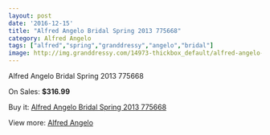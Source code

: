 ```yaml
---
layout: post
date: '2016-12-15'
title: "Alfred Angelo Bridal Spring 2013 775668"
category: Alfred Angelo
tags: ["alfred","spring","granddressy","angelo","bridal"]
image: http://img.granddressy.com/14973-thickbox_default/alfred-angelo-bridal-spring-2013-775668.jpg
---
```

Alfred Angelo Bridal Spring 2013 775668

On Sales: **$316.99**
<a href="https://www.granddressy.com/en/alfred-angelo/14026-alfred-angelo-bridal-spring-2013-775668.html"><amp-img layout="responsive" width="600" height="600" src="//img.granddressy.com/14973-thickbox_default/alfred-angelo-bridal-spring-2013-775668.jpg" alt="Alfred Angelo Bridal Spring 2013 775668 0" /></a>

Buy it: [Alfred Angelo Bridal Spring 2013 775668](https://www.granddressy.com/en/alfred-angelo/14026-alfred-angelo-bridal-spring-2013-775668.html "Alfred Angelo Bridal Spring 2013 775668")

View more: [Alfred Angelo](https://www.granddressy.com/en/19-alfred-angelo "Alfred Angelo")